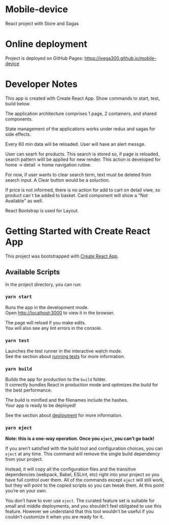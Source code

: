 # Mobile-device
React project with Store and Sagas

# Online deployment
Project is deployed on GitHub Pages: https://jvega300.github.io/mobile-device


# Developer Notes

This app is created with Create React App. Show commands to start, test, build below.

The application architecture comprises 1 page, 2 containers, and shared components. 

State management of the applications works under redux and sagas for side effects.

Every 60 min data will be reloaded. User will have an alert messge.

User can searh for products. This search is stored so, if page is reloaded, search pattern willl be applied for new render. This action is developed for home -> detail -> home navigation rutine.

For now, if user wants to clear search term, text must be deleted from search input. A Clear button would be a soluction.

If price is not informed, there is no action for add to cart on detail viwe, so product can´t be added to basket. Card component will show a "Not Available" as well.

React Bootstrap is used for Layout.

# Getting Started with Create React App

This project was bootstrapped with [Create React App](https://github.com/facebook/create-react-app).

## Available Scripts

In the project directory, you can run:

### `yarn start`

Runs the app in the development mode.\
Open [http://localhost:3000](http://localhost:3000) to view it in the browser.

The page will reload if you make edits.\
You will also see any lint errors in the console.

### `yarn test`

Launches the test runner in the interactive watch mode.\
See the section about [running tests](https://facebook.github.io/create-react-app/docs/running-tests) for more information.

### `yarn build`

Builds the app for production to the `build` folder.\
It correctly bundles React in production mode and optimizes the build for the best performance.

The build is minified and the filenames include the hashes.\
Your app is ready to be deployed!

See the section about [deployment](https://facebook.github.io/create-react-app/docs/deployment) for more information.

### `yarn eject`

**Note: this is a one-way operation. Once you `eject`, you can’t go back!**

If you aren’t satisfied with the build tool and configuration choices, you can `eject` at any time. This command will remove the single build dependency from your project.

Instead, it will copy all the configuration files and the transitive dependencies (webpack, Babel, ESLint, etc) right into your project so you have full control over them. All of the commands except `eject` will still work, but they will point to the copied scripts so you can tweak them. At this point you’re on your own.

You don’t have to ever use `eject`. The curated feature set is suitable for small and middle deployments, and you shouldn’t feel obligated to use this feature. However we understand that this tool wouldn’t be useful if you couldn’t customize it when you are ready for it.
